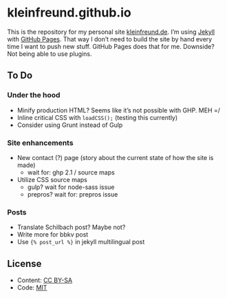 # kleinfreund.github.io

This is the repository for my personal site [kleinfreund.de](http://kleinfreund.de). I’m using [Jekyll](http://jekyllrb.com) with [GitHub Pages](https://pages.github.com). That way I don’t need to build the site by hand every time I want to push new stuff. GitHub Pages does that for me. Downside? Not being able to use plugins.

## To Do

### Under the hood

- Minify production HTML? Seems like it’s not possible with GHP. MEH =/
- Inline critical CSS with `loadCSS();` (testing this currently)
- Consider using Grunt instead of Gulp

### Site enhancements

- New contact (?) page (story about the current state of how the site is made)
    - wait for: ghp 2.1 / source maps
- Utilize CSS source maps
    - gulp? wait for node-sass issue
    - prepros? wait for: prepros issue

### Posts

- Translate Schilbach post? Maybe not?
- Write more for bbkv post
- Use `{% post_url %}` in jekyll multilingual post

## License

- Content: [CC BY-SA](http://creativecommons.org/licenses/by-sa/3.0/)
- Code: [MIT](http://opensource.org/licenses/mit-license.php)
